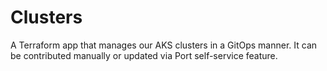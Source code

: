 # Clusters

A Terraform app that manages our AKS clusters in a GitOps manner. It can be contributed manually or updated via Port self-service feature.
